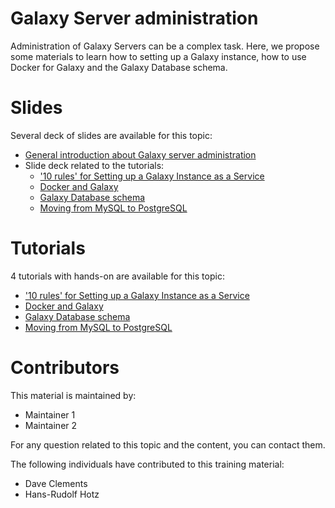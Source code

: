 Galaxy Server administration
====

Administration of Galaxy Servers can be a complex task. Here, we propose some materials to learn how to setting up a Galaxy instance, how to use Docker for Galaxy and the Galaxy Database schema.

# Slides

Several deck of slides are available for this topic:

- [General introduction about Galaxy server administration](slides/index.html)
- Slide deck related to the tutorials:
    - ['10 rules' for Setting up a Galaxy Instance as a Service](slides/10rules_for_GaaS.html)
    - [Docker and Galaxy](slides/galaxy_docker.html)
    - [Galaxy Database schema](slides/database_schema.html)
    - [Moving from MySQL to PostgreSQL](slides/mysql_to_postgresql.html)

# Tutorials

4 tutorials with hands-on are available for this topic:

- ['10 rules' for Setting up a Galaxy Instance as a Service](tutorial/10rules_for_GaaS.md)
- [Docker and Galaxy](tutorial/galaxy_docker.md)
- [Galaxy Database schema](tutorial/database_schema.md)
- [Moving from MySQL to PostgreSQL](tutorial/mysql_to_postgresql.md)

# Contributors

This material is maintained by:

- Maintainer 1
- Maintainer 2

For any question related to this topic and the content, you can contact them.

The following individuals have contributed to this training material:

- Dave Clements
- Hans-Rudolf Hotz

